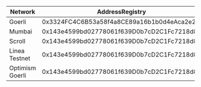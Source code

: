 | Network         | AddressRegistry                            | CoffinVaultFactory                         |
| --------------- | ------------------------------------------ | ------------------------------------------ |
| Goerli          | 0x3324FC4C6B53a58f4a8CE89a16b1b0d4eAca2e2b | 0xb528bc8C6FAcE699fD9217a2b678baC207132a82 |
| Mumbai          | 0x143e4599bd02778061f639D0b7cD2C1Fc7218d8d | 0xE8d4Be7f86F61B769C2A9f2C4b743ce03140189d |
| Scroll          | 0x143e4599bd02778061f639D0b7cD2C1Fc7218d8d | 0xE8d4Be7f86F61B769C2A9f2C4b743ce03140189d |
| Linea Testnet   | 0x143e4599bd02778061f639D0b7cD2C1Fc7218d8d | 0xE8d4Be7f86F61B769C2A9f2C4b743ce03140189d |
| Optimism Goerli | 0x143e4599bd02778061f639D0b7cD2C1Fc7218d8d | 0xE8d4Be7f86F61B769C2A9f2C4b743ce03140189d |
